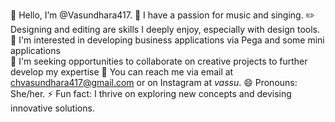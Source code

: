 👋 Hello, I’m @Vasundhara417.
🎵 I have a passion for music and singing.
✏️ Designing and editing are skills I deeply enjoy, especially with design tools.
💼 I'm interested in developing business applications via Pega and some mini applications  
🌟 I'm seeking opportunities to collaborate on creative projects to further develop my expertise
📧 You can reach me via email at chvasundhara417@gmail.com or on Instagram at _vassu_.
😄 Pronouns: She/her.
⚡ Fun fact: I thrive on exploring new concepts and devising innovative solutions.
